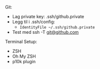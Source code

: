 Git:
- Lag private key: .ssh/github.private
- Legg til i .ssh/config:
    - `IdentityFile ~/.ssh/github.private`
- Test med ssh -T git@github.com

Terminal Setup:
- ZSH
- Oh My ZSH
- p10k plugin


